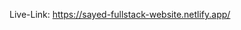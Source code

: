 Live-Link: <a href="https://sayed-portfolio.web.app/">https://sayed-fullstack-website.netlify.app/</a> <br>
